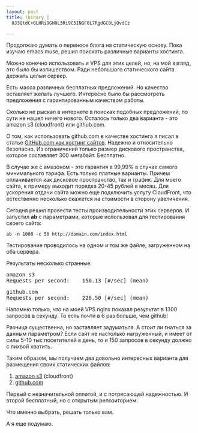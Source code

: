 ```yaml
--- 
layout: post
title: !binary |
  0J3QtdC+0LHRi9GH0L3Ri9C5INGF0L7RgdGC0LjQvdCz

---
```

Продолжаю думать о переносе блога на статическую основу. Пока изучаю emacs muse, решил поискать различные варианты хостинга. 

Можно конечно использовать и VPS для этих целей, но, на мой взгляд, это было бы излишеством. Ради небольшого статического сайта держать целый сервер.

Есть масса различных бесплатных предложений. Но качество оставляет желать лучшего. Интересно было бы рассмотреть предложения с гарантированным качеством работы.

Сколько не рыскал в интернете в поисках подобных предложений, по сути не нашел ничего нового. Осталось только два варианта - это amazon s3 (cloudfront) или github.com. 

О том, как использовать github.com в качестве хостинга я писал в статье <a href="/2010/10/17/github-com-kak-xosting-sajtov/">GitHub.com как хостинг сайтов</a>. Надежно и относительно безопасно. Из ограничений только размер дискового пространства, которое составляет 300 мегабайт. Бесплатно.

В случае же с амазоном - это гарантия в 99,99% в случае самого минимального тарифа. Есть только платные варианты. Причем оплачивается как дисковое пространство, так и трафик. Для моего сайта, к примеру выходит порядка 20-45 рублей в месяц. Для ускорения отдачи сайта можно еще подключить услугу CloudFront, что естественно несколько скажется на стоимости в сторону увеличения.

Сегодня решил провести тесты производительности этих серверов. И запустил <strong>ab</strong> с параметрами, которые использовал для тестирования своего сайта:

    ab -n 1000 -c 50 http://domain.com/index.html

Тестирование проводилось на одном и том же файле, загруженном на оба сервера.

Результаты несколько странные:
<pre>amazon s3
Requests per second:    150.13 [#/sec] (mean)</pre>

<pre>github.com
Requests per second:    226.50 [#/sec] (mean)</pre>

Напомню только, что на моей VPS nginx показал результат в 1300 запросов в секунду. То есть почти в 6 раз больше, чем github!

Разница существенна, но заставляет задуматься. А стоит ли гнаться за данным параметром? Если сайт не настолько нагруженный, и имеет от силы 5-10 тыс посетителей в день, то и 150 запросов в секунду должно с лихвой хватить.

Таким образом, мы получаем два довольно интересных варианта для размещения своих статических файлов:
<ol>
	<li><a href="http://aws.amazon.com/s3/" rel="nofollow">amazon s3</a> (cloudfront)</li>
	<li><a href="http://pages.github.com" rel="nofollow">github.com</a></li>
</ol>
Первый с незначительной оплатой, и с потрясающей надежностью. И второй бесплатный, но с открытым репозиторием.

Что именно выбрать, решать только вам. 

А я еще подумаю.
